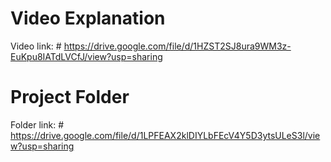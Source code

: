 # Video Explanation

Video link: # https://drive.google.com/file/d/1HZST2SJ8ura9WM3z-EuKpu8IATdLVCfJ/view?usp=sharing

# Project Folder

Folder link: # https://drive.google.com/file/d/1LPFEAX2klDIYLbFEcV4Y5D3ytsULeS3l/view?usp=sharing


 
